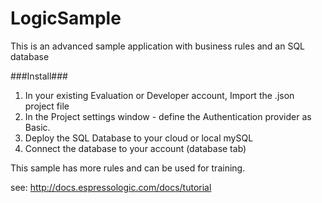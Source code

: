 LogicSample
===========

This is an advanced sample application with business rules and an SQL database


###Install###
1. In your existing Evaluation or Developer account, Import the .json project file
2. In the Project settings window - define the Authentication provider as Basic.
3. Deploy the SQL Database to your cloud or local mySQL
4. Connect the database to your account (database tab)

This sample has more rules and can be used for training.

see: http://docs.espressologic.com/docs/tutorial
